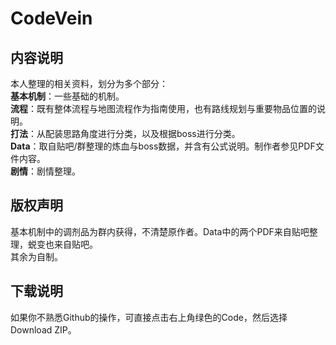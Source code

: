 # CodeVein
## 内容说明
本人整理的相关资料，划分为多个部分：  
**基本机制**：一些基础的机制。  
**流程**：既有整体流程与地图流程作为指南使用，也有路线规划与重要物品位置的说明。  
**打法**：从配装思路角度进行分类，以及根据boss进行分类。  
**Data**：取自贴吧/群整理的炼血与boss数据，并含有公式说明。制作者参见PDF文件内容。  
**剧情**：剧情整理。  
## 版权声明
基本机制中的调剂品为群内获得，不清楚原作者。Data中的两个PDF来自贴吧整理，蜕变也来自贴吧。  
其余为自制。  
## 下载说明
如果你不熟悉Github的操作，可直接点击右上角绿色的Code，然后选择Download ZIP。  
